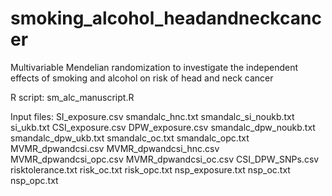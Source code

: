 # smoking_alcohol_headandneckcancer

Multivariable Mendelian randomization to investigate the independent effects of smoking and alcohol on risk of head and neck cancer

R script: sm_alc_manuscript.R 

Input files: SI_exposure.csv smandalc_hnc.txt smandalc_si_noukb.txt si_ukb.txt CSI_exposure.csv DPW_exposure.csv smandalc_dpw_noukb.txt smandalc_dpw_ukb.txt smandalc_oc.txt smandalc_opc.txt MVMR_dpwandcsi.csv MVMR_dpwandcsi_hnc.csv MVMR_dpwandcsi_opc.csv MVMR_dpwandcsi_oc.csv CSI_DPW_SNPs.csv risktolerance.txt risk_oc.txt risk_opc.txt nsp_exposure.txt nsp_oc.txt nsp_opc.txt  
